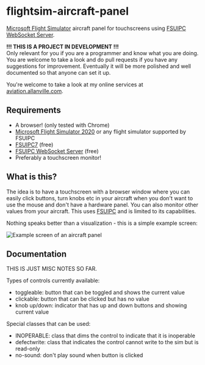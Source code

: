 # flightsim-aircraft-panel

[Microsoft Flight Simulator](https://www.flightsimulator.com/) aircraft panel for touchscreens using [FSUIPC WebSocket Server](http://fsuipcwebsockets.paulhenty.com/).

**!!! THIS IS A PROJECT IN DEVELOPMENT !!!**<br>
Only relevant for you if you are a programmer and know what you are doing. You are welcome to take a look and do pull requests if you have
any suggestions for improvement.
Eventually it will be more polished and well documented so that anyone can set it up.

You're welcome to take a look at my online services at [aviation.allanville.com](https://aviation.allanville.com/).

## Requirements

- A browser! (only tested with Chrome)
- [Microsoft Flight Simulator 2020](https://www.flightsimulator.com/) or any flight simulator supported by FSUIPC
- [FSUIPC7](http://fsuipc.com/) (free)
- [FSUIPC WebSocket Server](http://fsuipcwebsockets.paulhenty.com/) (free)
- Preferably a touchscreen monitor!

## What is this?

The idea is to have a touchscreen with a browser window where you can easily click buttons, turn knobs etc in your aircraft
when you don't want to use the mouse and don't have a hardware panel.
You can also monitor other values from your aircraft.
This uses [FSUIPC](http://fsuipc.com/) and is limited to its capabilities.

Nothing speaks better than a visualization - this is a simple example screen:

![Example screen of an aircraft panel](https://aviation.allanville.com/media/flightsim-aircraft-panel-example.jpg "Example screen")

## Documentation

THIS IS JUST MISC NOTES SO FAR.

Types of controls currently available:

- toggleable: button that can be toggled and shows the current value
- clickable: button that can be clicked but has no value
- knob up/down: indicator that has up and down buttons and showing current value

Special classes that can be used:

- INOPERABLE: class that dims the control to indicate that it is inoperable
- defectwrite: class that indicates the control cannot write to the sim but is read-only
- no-sound: don't play sound when button is clicked
